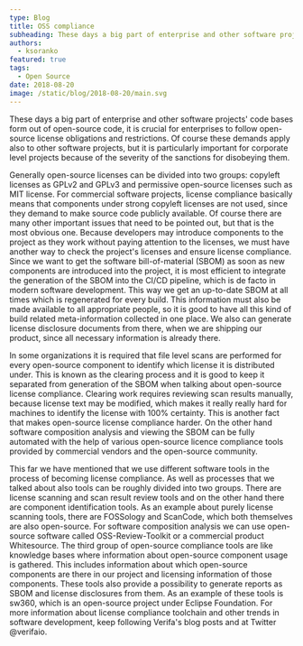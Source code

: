 ```yaml
---
type: Blog
title: OSS compliance
subheading: These days a big part of enterprise and other software projects' code bases form out of open-source code, it is crucial for enterprises to follow open-source license obligations and restrictions.
authors:
  - ksoranko
featured: true
tags:
  - Open Source
date: 2018-08-20
image: /static/blog/2018-08-20/main.svg
---
```


These days a big part of enterprise and other software projects' code bases form out of open-source code, it is crucial for enterprises to follow open-source license obligations and restrictions. Of course these demands apply also to other software projects, but it is particularly important for corporate level projects because of the severity of the sanctions for disobeying them.

Generally open-source licenses can be divided into two groups: copyleft licenses as GPLv2 and GPLv3 and permissive open-source licenses such as MIT license. For commercial software projects, license compliance basically means that components under strong copyleft licenses are not used, since they demand to make source code publicly available. Of course there are many other important issues that need to be pointed out, but that is the most obvious one. Because developers may introduce components to the project as they work without paying attention to the licenses, we must have another way to check the project's licenses and ensure license compliance. Since we want to get the software bill-of-material (SBOM) as soon as new components are introduced into the project, it is most efficient to integrate the generation of the SBOM into the CI/CD pipeline, which is de facto in modern software development. This way we get an up-to-date SBOM at all times which is regenerated for every build. This information must also be made available to all appropriate people, so it is good to have all this kind of build related meta-information collected in one place. We also can generate license disclosure documents from there, when we are shipping our product, since all necessary information is already there.

In some organizations it is required that file level scans are performed for every open-source component to identify which license it is distributed under. This is known as the clearing process and it is good to keep it separated from generation of the SBOM when talking about open-source license compliance. Clearing work requires reviewing scan results manually, because license text may be modified, which makes it really really hard for machines to identify the license with 100% certainty. This is another fact that makes open-source license compliance harder. On the other hand software composition analysis and viewing the SBOM can be fully automated with the help of various open-source licence compliance tools provided by commercial vendors and the open-source community.

This far we have mentioned that we use different software tools in the process of becoming license compliance. As well as processes that we talked about also tools can be roughly divided into two groups. There are license scanning and scan result review tools and on the other hand there are component identification tools. As an example about purely license scanning tools, there are FOSSology and ScanCode, which both themselves are also open-source. For software composition analysis we can use open-source software called OSS-Review-Toolkit or a commercial product Whitesource. The third group of open-source compliance tools are like knowledge bases where information about open-source component usage is gathered. This includes information about which open-source components are there in our project and licensing information of those components. These tools also provide a possibility to generate reports as SBOM and license disclosures from them. As an example of these tools is sw360, which is an open-source project under Eclipse Foundation.
For more information about license compliance toolchain and other trends in software development, keep following Verifa's blog posts and at Twitter @verifaio.
